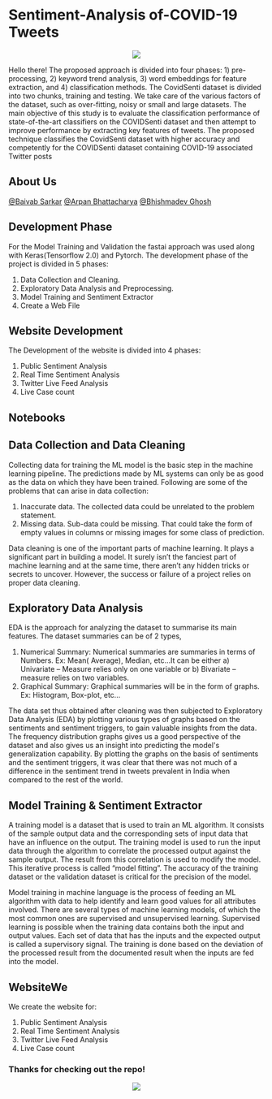 # Sentiment-Analysis of-COVID-19 Tweets

<p align="center">
  <img src="![download](https://user-images.githubusercontent.com/109382325/215750765-868e934b-1bc9-497c-a857-cb4c1fd8af89.jpg)
")
"/>
</p>
   
Hello there! The proposed approach is divided into four phases: 1) pre-processing, 2) keyword trend analysis, 3) word embeddings for feature extraction, and 4) classification methods. The CovidSenti dataset is divided into two chunks, training and testing. We take care of the various factors of the dataset, such as over-fitting, noisy or small and large datasets. The main objective of this study is to evaluate the classification performance of state-of-the-art classifiers on the COVIDSenti dataset and then attempt to improve performance by extracting key features of tweets. The proposed technique classifies the CovidSenti dataset with higher accuracy and competently for the COVIDSenti dataset containing COVID-19 associated Twitter posts

## About Us

[@Baivab Sarkar](https://github.com/ThisIs-Developer)
[@Arpan Bhattacharya](https://github.com/Arpan550)
[@Bhishmadev Ghosh](https://github.com/bhishma620)

## Development Phase

For the Model Training and Validation the fastai approach was used along with Keras(Tensorflow 2.0) and Pytorch. The development phase of the project is divided in 5 phases:

1. Data Collection and Cleaning.
2. Exploratory Data Analysis and Preprocessing.
3. Model Training and Sentiment Extractor
4. Create a Web File

## Website Development

The Development of the website is divided into 4 phases:

1. Public Sentiment Analysis
2. Real Time Sentiment Analysis
3. Twitter Live Feed Analysis
4. Live Case count  


## Notebooks

## Data Collection and Data Cleaning

Collecting data for training the ML model is the basic step in the machine learning pipeline. The predictions made by ML systems can only be as good as the data on which they have been trained. Following are some of the problems that can arise in data collection:

1. Inaccurate data. The collected data could be unrelated to the problem statement.
2. Missing data. Sub-data could be missing. That could take the form of empty values in columns or missing images for some class of prediction.

Data cleaning is one of the important parts of machine learning. It plays a significant part in building a model. It surely isn’t the fanciest part of machine learning and at the same time, there aren’t any hidden tricks or secrets to uncover. However, the success or failure of a project relies on proper data cleaning.

## Exploratory Data Analysis

EDA is the approach for analyzing the dataset to summarise its main features. The dataset summaries can be of 2 types,

1. Numerical Summary: Numerical summaries are summaries in terms of Numbers. Ex: Mean( Average), Median, etc…It can be either
   a) Univariate – Measure relies only on one variable or
   b) Bivariate – measure relies on two variables.
2. Graphical Summary: Graphical summaries will be in the form of graphs. Ex: Histogram, Box-plot, etc…

The data set thus obtained after cleaning was then subjected to Exploratory Data Analysis (EDA) by plotting various types of graphs based on the sentiments and sentiment triggers, to gain valuable insights from the data. The frequency distribution graphs gives us a good perspective of the dataset and also gives us an insight into predicting the model's generalization capability. By plotting the graphs on the basis of sentiments and the sentiment triggers, it was clear that there was not much of a difference in the sentiment trend in tweets prevalent in India when compared to the rest of the world.

## Model Training & Sentiment Extractor

A training model is a dataset that is used to train an ML algorithm. It consists of the sample output data and the corresponding sets of input data that have an influence on the output. The training model is used to run the input data through the algorithm to correlate the processed output against the sample output. The result from this correlation is used to modify the model.
This iterative process is called “model fitting”. The accuracy of the training dataset or the validation dataset is critical for the precision of the model.

Model training in machine language is the process of feeding an ML algorithm with data to help identify and learn good values for all attributes involved. There are several types of machine learning models, of which the most common ones are supervised and unsupervised learning.
Supervised learning is possible when the training data contains both the input and output values. Each set of data that has the inputs and the expected output is called a supervisory signal. The training is done based on the deviation of the processed result from the documented result when the inputs are fed into the model.

## WebsiteWe

We create the website for:

1. Public Sentiment Analysis
2. Real Time Sentiment Analysis
3. Twitter Live Feed Analysis
4. Live Case count

### Thanks for checking out the repo!

<p align="center">
  <img src="https://github.com/SmartPracticeschool/SBSPS-Challenge-2700-Twitter-Sentiment-Analysis-Extraction-for-COVID-19/blob/master/Pictures/panda-mask.jpg">
</p>
